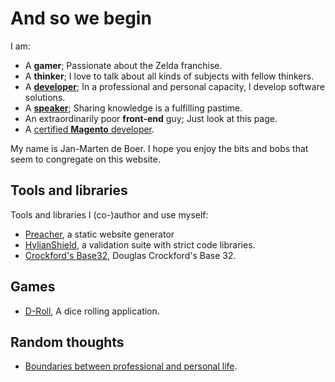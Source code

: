 # And so we begin
 
I am:

* A **gamer**; Passionate about the Zelda franchise.
* A **thinker**; I love to talk about all kinds of subjects with fellow thinkers.
* A [**developer**](https://github.com/johmanx10); In a professional and personal capacity, I develop software solutions.
* A [**speaker**](https://www.meetup.com/GroningenPHP/events/231992564/); Sharing knowledge is a fulfilling pastime.
* An extraordinarily poor **front-end** guy; Just look at this page.
* A [certified **Magento** developer](https://u.magento.com/certification/directory/dev/2203536/).

My name is Jan-Marten de Boer. I hope you enjoy the bits and bobs that seem to
congregate on this website.

## Tools and libraries

Tools and libraries I (co-)author and use myself:

* [Preacher](tools/preacher.html), a static website generator
* [HylianShield](tools/hylianshield.html), a validation suite with strict code libraries.
* [Crockford's Base32](tools/crockford-base32.html), Douglas Crockford's Base 32.

## Games

* [D-Roll](games/d-roll.html), A dice rolling application.

## Random thoughts

* [Boundaries between professional and personal life](random/boundaries.html).

